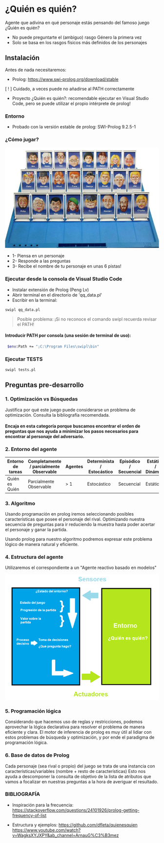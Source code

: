 # ¿Quién es quién?
Agente que adivina en qué personaje estás pensando del famoso juego ¿Quién es quién?
- No puede preguntarte el (ambiguo) rasgo Género la primera vez
- Solo se basa en los rasgos físicos más definidos de los personajes

## Instalación
Antes de nada necesitaremos:
- Prolog:
https://www.swi-prolog.org/download/stable

[ ! ] Cuidado, a veces puede no añadirse al PATH correctamente

- Proyecto ¿Quién es quién?: recomendable ejecutar en Visual Studio Code, pero se puede utilizar el propio intérprete de prolog!

### Entorno
- Probado con la versión estable de prolog: SWI-Prolog 9.2.5-1

### ¿Cómo jugar?

![Tablero](img/tablero.jpg)

- 1- Piensa en un personaje
- 2- Responde a las preguntas
- 3- Recibe el nombre de tu personaje en unas 6 pistas!

### Ejecutar desde la consola de Visual Studio Code
- Instalar extensión de Prolog (Peng Lv)
- Abrir terminal en el directorio de 'qq_data.pl'
- Escribir en la terminal:

```sh
swipl qq_data.pl
```

> Posible problema:  ¡Si no reconoce el comando swipl recuerda revisar el PATH!

#### Introducir PATH por consola (una sesión de terminal de uso):
```sh
 $env:Path += ";C:\Program Files\swipl\bin"
 ```

### Ejecutar TESTS
```sh
swipl tests.pl
```

## Preguntas pre-desarrollo

### 1. Optimización vs Búsquedas

Justifica por qué este juego puede considerarse un problema de optimización. Consulta la bibliografía recomendada.

#### Encaja en esta categoría porque buscamos encontrar el orden de preguntas que nos ayuda a minimizar los pasos necesarios para encontrar al personaje del adversario.

### 2. Entorno del agente

| Entorno de tareas | Completamente / parcialmente Observable | Agentes | Determinista / Estocástico | Episódico / Secuencial | Estático / Dinámico | Discreto / Continuo |
|-------------------|----------------------------------------|---------|----------------------------|------------------------|---------------------|---------------------|
| Quién es Quién    | Parcialmente Observable               | > 1       | Estocástico               | Secuencial             | Estático            | Discreto            |

### 3. Algoritmo

Usando programación en prolog iremos seleccionando posibles características que posee el personaje del rival. Optimizando nuestra secuencia de preguntas para ir reduciendo la muestra hasta poder acertar el personaje y ganar la partida.

Usando prolog para nuestro algoritmo podremos expresar este problema lógico de manera natural y eficiente.

### 4. Estructura del agente

Utilizaremos el correspondiente a un "Agente reactivo basado en modelos"

![Diagrama del Agente](img/diagrama.jpg)

### 5. Programación lógica

Considerando que hacemos uso de reglas y restricciones, podemos aprovechar la lógica declarativa para resolver el problema de manera eficiente y clara.
El motor de inferencia de prolog es muy útil al lidiar con estos problemas de búsqueda y optimización, y por ende el paradigma de programación lógica.

### 6. Base de datos de Prolog

Cada personaje (sea rival o propio) del juego se trata de una instancia con características/variables (nombre + resto de características)
Esto nos ayuda a descomponer la consulta de objetivo de la lista de atributos que vamos a focalizar en nuestras preguntas a la hora de averiguar el resultado.

### BIBLIOGRAFÍA
- Inspiración para la frecuencia:
https://stackoverflow.com/questions/24101926/prolog-getting-frequency-of-list

- Estructura y ejemplos:
https://github.com/dfleta/quienesquien
https://www.youtube.com/watch?v=WagksXYJXPY&ab_channel=ArnauG%C3%B3mez
